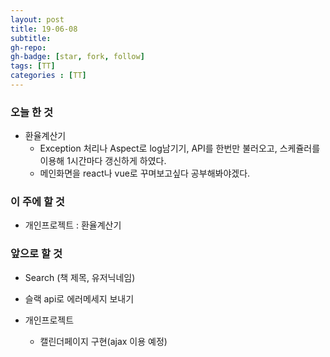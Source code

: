 ```yaml
---
layout: post
title: 19-06-08
subtitle: 
gh-repo: 
gh-badge: [star, fork, follow]
tags: [TT]
categories : [TT]
---
```


### 오늘 한 것 

- 환율계산기   
    - Exception 처리나 Aspect로 log남기기, API를 한번만 불러오고, 스케쥴러를 이용해 1시간마다 갱신하게 하였다.
    - 메인화면을 react나 vue로 꾸며보고싶다 공부해봐야겠다.

### 이 주에 할 것
 -  개인프로젝트 : 환율계산기


### 앞으로 할 것
- Search (책 제목, 유저닉네임)
- 슬랙 api로 에러메세지 보내기

- 개인프로젝트
    - 캘린더페이지 구현(ajax 이용 예정)